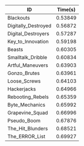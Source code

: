 |ID|Time(s)|
|-|-|
|Blackouts|0.53849|
|Digitally_Destroyed|0.56872|
|Digital_Destroyers|0.57287|
|Key_to_Innovation|0.59198|
|Beasts|0.60305|
|Smalltalk_Dribble|0.60834|
|Artful_Maneuvers|0.63903|
|Gonzo_Brutes|0.63961|
|Loose_Screws|0.64103|
|Hackerjacks|0.64966|
|Rebooting_Rebels|0.65359|
|Byte_Mechanics|0.65992|
|Grapevine_Squad|0.66996|
|Pseudo_Boom|0.67876|
|The_Hit_Blunders|0.68521|
|The_ERROR_List|0.69927|
